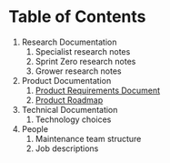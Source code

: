 # Table of Contents
1. Research Documentation
    1. Specialist research notes
    2. Sprint Zero research notes
    3. Grower research notes
2. Product Documentation
    1. [Product Requirements Document](product-prd.md)
    2. [Product Roadmap](product-roadmap.md)
3. Technical Documentation
    1. Technology choices
4. People
    1. Maintenance team structure
    2. Job descriptions